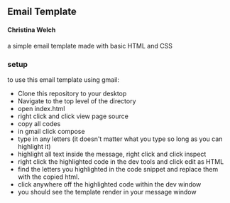 ## Email Template

#### Christina Welch

a simple email template made with basic HTML and CSS

### setup
to use this email template using gmail:
* Clone this repository to your desktop
* Navigate to the top level of the directory
* open index.html
* right click and click view page source
* copy all codes
* in gmail click compose
* type in any letters (it doesn't matter what you type so long as you can highlight it)
* highlight all text inside the message, right click and click inspect
* right click the highlighted code in the dev tools and click edit as HTML
* find the letters you highlighted in the code snippet and replace them with the copied html.
* click anywhere off the highlighted code within the dev window
* you should see the template render in your message window